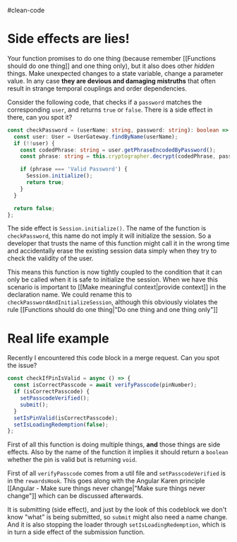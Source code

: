 #clean-code 

# Side effects are lies!

Your function promises to do one thing (because remember [[Functions should do one thing]] and one thing only), but it also does other *hidden* things. Make unexpected changes to a state variable, change a parameter value. In any case **they are devious and damaging mistruths** that often result in strange temporal couplings and order dependencies.

Consider the following code, that checks if a `password` matches the corresponding `user`, and returns `true` or `false`. There is a side effect in there, can you spot it?

```typescript
const checkPassword = (userName: string, password: string): boolean => {
  const user: User = UserGateway.findByName(userName);
  if (!!user) {
    const codedPhrase: string = user.getPhraseEncodedByPassword();
    const phrase: string = this.cryptographer.decrypt(codedPhrase, password);

    if (phrase === 'Valid Password') {
      Session.initialize();
      return true;
    }
  }

  return false;
};
```

The side effect is `Session.initialize()`. The name of the function is `checkPassword`, this name do not imply it will initialize the session. So a developer that trusts the name of this function might call it in the wrong time and accidentally erase the existing session data simply when they try to check the validity of the user. 

This means this function is now tightly coupled to the condition that it can only be called when it is safe to initialize the session. When we have this scenario is important to [[Make meaningful context|provide context]] in the declaration name. We could rename this to `checkPasswordAndInitializeSession`, although this obviously violates the rule [[Functions should do one thing|"Do one thing and one thing only"]] 

# Real life example

Recently I encountered this code block in a merge request. Can you spot the issue?

```typescript
const checkIfPinIsValid = async () => {
  const isCorrectPasscode = await verifyPasscode(pinNumber);
  if (isCorrectPasscode) {
    setPasscodeVerified();
    submit();
  }
  setIsPinValid(isCorrectPasscode);
  setIsLoadingRedemption(false);
};
```

First of all this function is doing multiple things, **and** those things are side effects. Also by the name of the function it implies it should return a `boolean` whether the pin is valid but is returning `void`. 

First of all `verifyPasscode` comes from a util file and `setPasscodeVerified` is in the `rewardsHook`. This goes along with the Angular Karen principle [[Angular - Make sure things never change|"Make sure things never change"]]  which can be discussed afterwards.

It is submitting (side effect), and just by the look of this codeblock we don't know "what" is being submitted, so `submit` might also need a name change. And it is also stopping the loader through `setIsLoadingRedemption`, which is in turn a side effect of the submission function. 